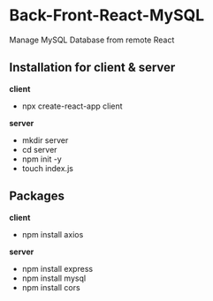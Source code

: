 # Back-Front-React-MySQL
Manage MySQL Database from remote React

## Installation for client & server

**client**

- npx create-react-app client

**server**

- mkdir server
- cd server
- npm init -y
- touch index.js

## Packages

**client**

- npm install axios

**server**

- npm install express
- npm install mysql
- npm install cors
